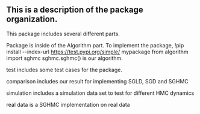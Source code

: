 ## This is a description of the package organization.
This package includes several different parts. 

Package is inside of the Algorithm part. To implement the package, 
!pip install --index-url https://test.pypi.org/simple/ mypackage
from algorithm import sghmc
sghmc.sghmc() is our algorithm.

test includes some test cases for the package.

comparison includes our result for implementing SGLD, SGD and SGHMC

simulation includes a simulation data set to test for different HMC dynamics 

real data is a SGHMC implementation on real data
